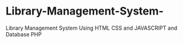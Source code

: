 # Library-Management-System-
Library Management System Using HTML CSS and JAVASCRIPT and Database PHP
